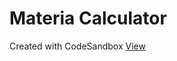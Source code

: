 # Materia Calculator

Created with CodeSandbox [View](https://codesandbox.io/p/github/thakyZ/MateriaCalculator/main?file=%2Findex.html)
